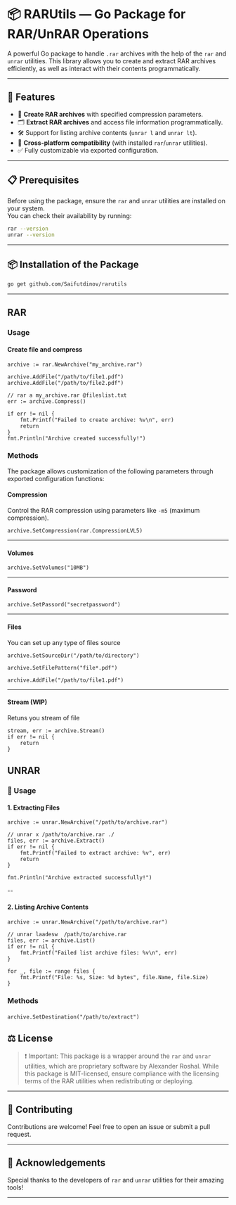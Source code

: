 # 📦 RARUtils — Go Package for RAR/UnRAR Operations

A powerful Go package to handle `.rar` archives with the help of the `rar` and `unrar` utilities. This library allows you to create and extract RAR archives efficiently, as well as interact with their contents programmatically.

---

## 🚀 Features

- 📁 **Create RAR archives** with specified compression parameters.
- 🗂️ **Extract RAR archives** and access file information programmatically.
- 🛠️ Support for listing archive contents (`unrar l` and `unrar lt`).
- 🔄 **Cross-platform compatibility** (with installed `rar`/`unrar` utilities).
- ✅ Fully customizable via exported configuration.

---

## 📋 Prerequisites

Before using the package, ensure the `rar` and `unrar` utilities are installed on your system.  
You can check their availability by running:

```bash
rar --version
unrar --version
```


---

## 📦 Installation of the Package
```bash
go get github.com/Saifutdinov/rarutils
```
---

## RAR

### Usage

#### Create file and compress

```golang
archive := rar.NewArchive("my_archive.rar")

archive.AddFile("/path/to/file1.pdf")
archive.AddFile("/path/to/file2.pdf")

// rar a my_archive.rar @fileslist.txt
err := archive.Compress()

if err != nil {
	fmt.Printf("Failed to create archive: %v\n", err)
	return
}
fmt.Println("Archive created successfully!")
```

### Methods

The package allows customization of the following parameters through exported configuration functions:

#### Compression
Control the RAR compression using parameters like `-m5` (maximum compression).

```golang
archive.SetCompression(rar.CompressionLVL5)
```
---

#### Volumes
```golang
archive.SetVolumes("10MB")
```
---

#### Password
```golang
archive.SetPassord("secretpassword")
```
---

#### Files
You can set up any type of files source 
```golang
archive.SetSourceDir("/path/to/directory")

archive.SetFilePattern("file*.pdf")

archive.AddFile("/path/to/file1.pdf")
```
---

#### Stream (WIP)
Retuns you stream of file
```golang
stream, err := archive.Stream()
if err != nil {
	return
}
```

## UNRAR

### 📖 Usage

#### 1. Extracting Files
```golang
archive := unrar.NewArchive("/path/to/archive.rar")

// unrar x /path/to/archive.rar ./
files, err := archive.Extract()
if err != nil {
	fmt.Printf("Failed to extract archive: %v", err)
	return
}

fmt.Println("Archive extracted successfully!")
```

--
#### 2. Listing Archive Contents
```golang
archive := unrar.NewArchive("/path/to/archive.rar")

// unrar laadesw  /path/to/archive.rar
files, err := archive.List()
if err != nil {
	fmt.Printf("Failed list archive files: %v\n", err)
}

for _, file := range files {
	fmt.Printf("File: %s, Size: %d bytes", file.Name, file.Size)
}
```

### Methods

#### 
```golang
archive.SetDestination("/path/to/extract")
```

## ⚖️ License

> ❗ Important:
> This package is a wrapper around the `rar` and `unrar` utilities, which are proprietary software by Alexander Roshal.
> While this package is MIT-licensed, ensure compliance with the licensing terms of the RAR utilities when redistributing or deploying.

---
## 💬 Contributing

Contributions are welcome! Feel free to open an issue or submit a pull request.

---
## 🌟 Acknowledgements

Special thanks to the developers of `rar` and `unrar` utilities for their amazing tools!

---
